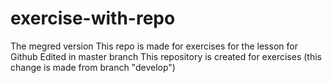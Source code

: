 # exercise-with-repo
The megred version
This repo is made for exercises for the lesson for Github 
Edited in master branch
This repository is created for exercises (this change is made from branch "develop")


